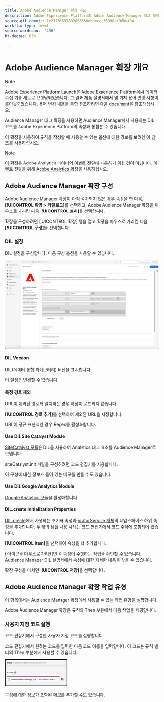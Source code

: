 ```yaml
---
title: Adobe Audience Manager 확장 개요
description: Adobe Experience Platform의 Adobe Audience Manager 태그 확장에 대해 알아봅니다.
source-git-commit: 7e27735697882065566ebdeccc36998ec368e404
workflow-type: tm+mt
source-wordcount: '496'
ht-degree: 63%

---
```


# Adobe Audience Manager 확장 개요

>[!NOTE]
>
>Adobe Experience Platform Launch은 Adobe Experience Platform에서 데이터 수집 기술 세트로 브랜딩되었습니다. 그 결과 제품 설명서에서 몇 가지 용어 변경 사항이 롤아웃되었습니다. 용어 변경 내용을 통합 참조하려면 다음 [document](../../../term-updates.md)을 참조하십시오.

Audience Manager 태그 확장을 사용하면 Audience Manager에서 사용하는 DIL 코드를 Adobe Experience Platform의 속성과 통합할 수 있습니다.

이 확장을 사용하여 규칙을 작성할 때 사용할 수 있는 옵션에 대한 정보를 보려면 이 참조를 사용하십시오.

>[!NOTE]
>
>이 확장은 Adobe Analytics 데이터의 이벤트 전달에 사용하기 위한 것이 아닙니다. 이벤트 전달을 위해 [Adobe Analytics 확장](../analytics/overview.md)을 사용하십시오.

## Adobe Audience Manager 확장 구성

Adobe Audience Manager 확장이 아직 설치되지 않은 경우 속성을 연 다음, **[!UICONTROL 확장 > 카탈로그]**&#x200B;를 선택하고, Adobe Audience Manager 확장을 마우스로 가리킨 다음 **[!UICONTROL 설치]**&#x200B;를 선택합니다.

확장을 구성하려면 [!UICONTROL 확장] 탭을 열고 확장을 마우스로 가리킨 다음 **[!UICONTROL 구성]**&#x200B;을 선택합니다.

### DIL 설정

DIL 설정을 구성합니다. 다음 구성 옵션을 사용할 수 있습니다.

![](../../../images/ext-aam-config.png)

#### DIL Version

DIL(데이터 통합 라이브러리) 버전을 표시합니다.

이 설정은 변경할 수 없습니다.

#### 특정 경로 제외

URL이 제외된 경로와 일치하는 경우 확장이 로드되지 않습니다.

**[!UICONTROL 경로 추가]**&#x200B;를 선택하여 제외된 URL을 지정합니다.

URL이 정규 표현식인 경우 Regex를 활성화합니다.

#### Use DIL Site Catalyst Module

[SiteCatalyst 모듈](https://experiencecloud.adobe.com/resources/help/en_US/aam/r_dil_sc_init.html)은 DIL을 사용하여 Analytics 태그 요소를 Audience Manager로 보냅니다.

siteCatalyst.init 파일을 구성하려면 코드 편집기를 사용합니다.

이 구성에 대한 정보가 들어 있는 메모를 만들 수도 있습니다.

#### Use DIL Google Analytics Module

[Google Analytics 모듈](https://experiencecloud.adobe.com/resources/help/en_US/aam/dil-google-universal-analytics.html)을 활성화합니다.

#### DIL.create Initialization Properties

[DIL.create](https://experiencecloud.adobe.com/resources/help/en_US/aam/r_dil_create.html)에서 사용되는 초기화 속성과 [visitorService 개체](https://experiencecloud.adobe.com/resources/help/en_US/aam/r_dil_visitor_service.html)의 네임스페이스 하위 속성을 추가합니다. 두 개의 샘플 사용 사례는 코드 편집기에서 코드 주석에 포함되어 있습니다.

**[!UICONTROL Item]**&#x200B;을 선택하여 속성을 더 추가합니다.

i 아이콘을 마우스로 가리키면 각 속성이 수행하는 작업을 확인할 수 있습니다. [Audience Manager DIL 설명서](https://experiencecloud.adobe.com/resources/help/en_US/aam/r_dil_create.html)에서 속성에 대한 자세한 내용을 찾을 수 있습니다.

확장 구성을 마치면 **[!UICONTROL 저장]**&#x200B;을 선택합니다.

## Adobe Audience Manager 확장 작업 유형

이 항목에서는 Audience Manager 확장에서 사용할 수 있는 작업 유형을 설명합니다.

Adobe Audience Manager 확장은 규칙의 Then 부분에서 다음 작업을 제공합니다.

### 사용자 지정 코드 실행

코드 편집기에서 구성한 사용자 지정 코드를 실행합니다.

코드 편집기에서 원하는 코드를 입력한 다음 코드 이름을 입력합니다. 이 코드는 규칙 빌더의 Then 부분에서 사용할 수 있습니다.

![](../../../images/ext-aam-then.png)

구성에 대한 정보가 포함된 메모를 추가할 수도 있습니다.

